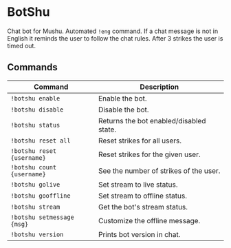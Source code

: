 # BotShu

Chat bot for Mushu. Automated `!eng` command. If a chat message is not in English it reminds the user to follow the chat rules. After 3 strikes the user is timed out.

## Commands

| Command                    | Description                             |
| -------------------------- | --------------------------------------- |
| `!botshu enable`           | Enable the bot.                         |
| `!botshu disable`          | Disable the bot.                        |
| `!botshu status`           | Returns the bot enabled/disabled state. |
| `!botshu reset all`        | Reset strikes for all users.            |
| `!botshu reset {username}` | Reset strikes for the given user.       |
| `!botshu count {username}` | See the number of strikes of the user.  |
| `!botshu golive`           | Set stream to live status.              |
| `!botshu gooffline`        | Set stream to offline status.           |
| `!botshu stream`           | Get the bot's stream status.            |
| `!botshu setmessage {msg}` | Customize the offline message.          |
| `!botshu version`          | Prints bot version in chat.             |
